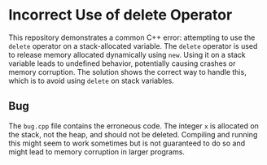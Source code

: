 # Incorrect Use of delete Operator

This repository demonstrates a common C++ error: attempting to use the `delete` operator on a stack-allocated variable. The `delete` operator is used to release memory allocated dynamically using `new`. Using it on a stack variable leads to undefined behavior, potentially causing crashes or memory corruption. The solution shows the correct way to handle this, which is to avoid using `delete` on stack variables.

## Bug
The `bug.cpp` file contains the erroneous code.  The integer `x` is allocated on the stack, not the heap, and should not be deleted.  Compiling and running this might seem to work sometimes but is not guaranteed to do so and might lead to memory corruption in larger programs.